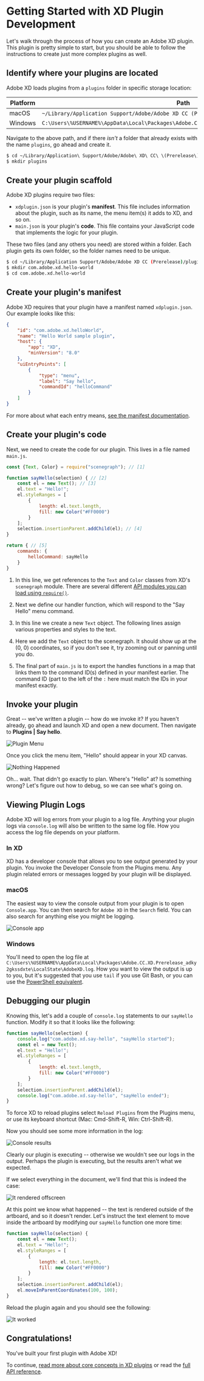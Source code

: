 # Getting Started with XD Plugin Development

Let's walk through the process of how you can create an Adobe XD plugin. This plugin is pretty simple to start, but you should be able to follow the instructions to create just more complex plugins as well.

## Identify where your plugins are located

Adobe XD loads plugins from a `plugins` folder in specific storage location:

Platform | Path
---------|-----------
macOS    | `~/Library/Application Support/Adobe/Adobe XD CC (Prerelease)/`  (note: ~/Library, not /Library)
Windows  |  `C:\Users\%USERNAME%\AppData\Local\Packages\Adobe.CC.XD.Prerelease_adky2gkssdxte\LocalState\`

Navigate to the above path, and if there _isn't_ a folder that already exists with the name `plugins`, go ahead and create it.

```bash
$ cd ~/Library/Application\ Support/Adobe/Adobe\ XD\ CC\ \(Prerelease\)/
$ mkdir plugins
```

## Create your plugin scaffold

Adobe XD plugins require two files:

* `xdplugin.json` is your plugin's **manifest**. This file includes information about the plugin, such as its name, the menu item(s) it adds to XD, and so on.
* `main.json` is your plugin's **code**. This file contains your JavaScript code that implements the logic for your plugin.

These two files (and any others you need) are stored within a folder. Each plugin gets its own folder, so the folder names need to be unique.

```bash
$ cd ~/Library/Application Support/Adobe/Adobe XD CC (Prerelease)/plugins
$ mkdir com.adobe.xd.hello-world
$ cd com.adobe.xd.hello-world
```

## Create your plugin's manifest

Adobe XD requires that your plugin have a manifest named `xdplugin.json`. Our example looks like this:

```json
{
    "id": "com.adobe.xd.helloWorld",
    "name": "Hello World sample plugin",
    "host": {
        "app": "XD",
        "minVersion": "8.0"
    },
    "uiEntryPoints": [
        {
            "type": "menu",
            "label": "Say hello",
            "commandId": "helloCommand"
        }
    ]
}
```

For more about what each entry means, [see the manifest documentation](../reference/manifest.md).

## Create your plugin's code

Next, we need to create the code for our plugin. This lives in a file named `main.js`.

```js
const {Text, Color} = require("scenegraph"); // [1]

function sayHello(selection) { // [2]
    const el = new Text(); // [3]
    el.text = "Hello!";
    el.styleRanges = [
        {
            length: el.text.length,
            fill: new Color("#FF0000")
        }
    ];
    selection.insertionParent.addChild(el); // [4]
}

return { // [5]
    commands: {
        helloCommand: sayHello
    }
}
```

1. In this line, we get references to the `Text` and `Color` classes from XD's `scenegraph` module. There are several different [API modules you can load using `require()`](./index.md#apis).

2. Next we define our handler function, which will respond to the "Say Hello" menu command.

3. In this line we create a new `Text` object. The following lines assign various properties and styles to the text.

4. Here we add the `Text` object to the scenegraph. It should show up at the (0, 0) coordinates, so if you don't see it, try zooming out or panning until you do.

5. The final part of `main.js` is to export the handles functions in a map that links them to the command ID(s) defined in your manifest earlier. The command ID (part to the left of the `:` here must match the IDs in your manifest exactly.

## Invoke your plugin

Great -- we've written a plugin -- how do we invoke it? If you haven't already, go ahead and launch XD and open a new document. Then navigate to **Plugins | Say hello**.

![Plugin Menu](./getting-started/menu.png)

Once you click the menu item, "Hello" should appear in your XD canvas.

![Nothing Happened](./getting-started/nothing-happened.png)

Oh... wait. That didn't go exactly to plan. Where's "Hello" at? Is something wrong? Let's figure out how to debug, so we can see what's going on.

## Viewing Plugin Logs

Adobe XD will log errors from your plugin to a log file. Anything your plugin logs via `console.log` will also be written to the same log file. How you access the log file depends on your platform.

### In XD

XD has a developer console that allows you to see output generated by your plugin. You invoke the Developer Console from the Plugins menu. Any plugin related errors or messages logged by your plugin will be displayed.

### macOS

The easiest way to view the console output from your plugin is to open `Console.app`. You can then search for `Adobe XD` in the `Search` field. You can also search for anything else you might be logging.

![Console app](./getting-started/console-app-filter.png)

### Windows

You'll need to open the log file at `C:\Users\%USERNAME%\AppData\Local\Packages\Adobe.CC.XD.Prerelease_adky2gkssdxte\LocalState\AdobeXD.log`. How you want to view the output is up to you, but it's suggested that you use `tail` if you use Git Bash, or you can use the [PowerShell equivalent](https://stackoverflow.com/questions/187587/a-windows-equivalent-of-the-unix-tail-command/188126#188126).

## Debugging our plugin

Knowing this, let's add a couple of `console.log` statements to our `sayHello` function. Modify it so that it looks like the following:

```js
function sayHello(selection) {
    console.log("com.adobe.xd.say-hello", "sayHello started");
    const el = new Text();
    el.text = "Hello!";
    el.styleRanges = [
        {
            length: el.text.length,
            fill: new Color("#FF0000")
        }
    ];
    selection.insertionParent.addChild(el);
    console.log("com.adobe.xd.say-hello", "sayHello ended");
}
```

To force XD to reload plugins select `Reload Plugins` from the Plugins menu, or use its keyboard shortcut (Mac: Cmd-Shift-R, Win: Ctrl-Shift-R).

Now you should see some more information in the log:

![Console results](./getting-started/console-app-results.png)

Clearly our plugin is executing -- otherwise we wouldn't see our logs in the output. Perhaps the plugin is executing, but the results aren't what we expected.

If we select everything in the document, we'll find that this is indeed the case:

![It rendered offscreen](./getting-started/rendered-offscreen.png)

At this point we know what happened -- the text is rendered outside of the artboard, and so it doesn't render. Let's instruct the text element to move inside the artboard by modifying our `sayHello` function one more time:


```js
function sayHello(selection) {
    const el = new Text();
    el.text = "Hello!";
    el.styleRanges = [
        {
            length: el.text.length,
            fill: new Color("#FF0000")
        }
    ];
    selection.insertionParent.addChild(el);
    el.moveInParentCoordinates(100, 100);
}
```

Reload the plugin again and you should see the following:

![It worked](./getting-started/on-canvas.png)


## Congratulations!

You've built your first plugin with Adobe XD!

To continue, [read more about core concepts in XD plugins](../index.md#concepts) or read the [full API reference](../index.md#apis).
